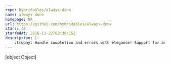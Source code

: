 ```yaml
---
repo: hybridables/always-done
name: always-done
homepage: NA
url: https://github.com/hybridables/always-done
stars: 32
starredAt: 2016-11-22T02:30:15Z
description: |-
    :trophy: Handle completion and errors with elegance! Support for async/await, promises, callbacks, streams and observables. A drop-in replacement for async-done - pass 100% of its tests plus more
---
```


[object Object]
